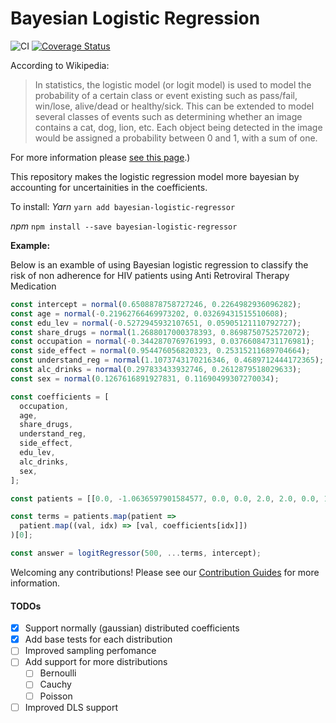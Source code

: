 # Bayesian Logistic Regression

![CI](https://github.com/Elsa-Health/bayesian-logistic-regressor/workflows/ci-test-coverage/badge.svg?branch=main)
[![Coverage Status](https://coveralls.io/repos/github/Elsa-Health/bayesian-logistic-regressor/badge.svg?branch=test/init-workflow)](https://coveralls.io/github/Elsa-Health/bayesian-logistic-regressor?branch=test/init-workflow)

According to Wikipedia:

> In statistics, the logistic model (or logit model) is used to model the probability of a certain class or event existing such as pass/fail, win/lose, alive/dead or healthy/sick. This can be extended to model several classes of events such as determining whether an image contains a cat, dog, lion, etc. Each object being detected in the image would be assigned a probability between 0 and 1, with a sum of one.

For more information please [see this page](https://en.wikipedia.org/wiki/Logistic_regression#:~:text=Logistic%20regression%20is%20a%20statistical,a%20form%20of%20binary%20regression).)

This repository makes the logistic regression model more bayesian by accounting for uncertainities in the coefficients.

To install:
_Yarn_
`yarn add bayesian-logistic-regressor`

_npm_
`npm install --save bayesian-logistic-regressor`


**Example:**

Below is an examble of using Bayesian logistic regression to classify the risk of non adherence for HIV patients using Anti Retroviral Therapy Medication

```typescript
const intercept = normal(0.6508878758727246, 0.2264982936096282);
const age = normal(-0.21962766469973202, 0.03269431515510608);
const edu_lev = normal(-0.5272945932107651, 0.05905121110792727);
const share_drugs = normal(1.2688017000378393, 0.8698750752572072);
const occupation = normal(-0.3442870769761993, 0.03766084731176981);
const side_effect = normal(0.954476056820323, 0.25315211689704664);
const understand_reg = normal(1.1073743170216346, 0.4689712444172365);
const alc_drinks = normal(0.297833433932746, 0.2612879518029633);
const sex = normal(0.1267616891927831, 0.11690499307270034);

const coefficients = [
  occupation,
  age,
  share_drugs,
  understand_reg,
  side_effect,
  edu_lev,
  alc_drinks,
  sex,
];

const patients = [[0.0, -1.0636597901584577, 0.0, 0.0, 2.0, 2.0, 0.0, 1.0]];

const terms = patients.map(patient =>
  patient.map((val, idx) => [val, coefficients[idx]])
)[0];

const answer = logitRegressor(500, ...terms, intercept);
```

Welcoming any contributions! Please see our [Contribution Guides](CONTRIBUTION.md) for more information.

#### TODOs

- [x] Support normally (gaussian) distributed coefficients
- [x] Add base tests for each distribution
- [ ] Improved sampling perfomance
- [ ] Add support for more distributions
  - [ ] Bernoulli
  - [ ] Cauchy
  - [ ] Poisson
- [ ] Improved DLS support
